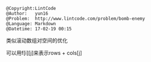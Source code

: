 ```
@Copyright:LintCode
@Author:   yun16
@Problem:  http://www.lintcode.com/problem/bomb-enemy
@Language: Markdown
@Datetime: 17-02-19 00:15
```

类似滚动数组对空间的优化

可以用f[i][j]来表示rows + cols[j]
